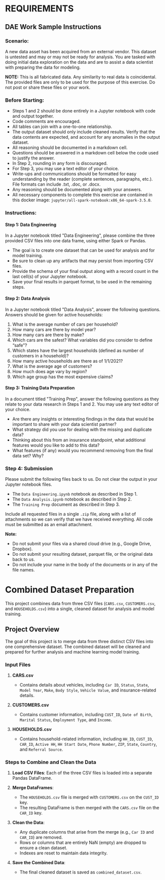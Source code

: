 REQUIREMENTS
============

## DAE Work Sample Instructions

### Scenario:
A new data asset has been acquired from an external vendor. This dataset is untested and may or may not be ready for analysis. You are tasked with doing initial data exploration on the data and are to assist a data scientist with preparing the data for modeling.

**NOTE:** This is all fabricated data. Any similarity to real data is coincidental. The provided files are only to be used for the purpose of this exercise. Do not post or share these files or your work.

### Before Starting:
- Steps 1 and 2 should be done entirely in a Jupyter notebook with code and output together.
- Code comments are encouraged.
- All tables can join with a one-to-one relationship.
- The output dataset should only include cleaned results. Verify that the data contents are expected, and account for any anomalies in the output dataset.
- All reasoning should be documented in a markdown cell.
- Questions should be answered in a markdown cell below the code used to justify the answer.
- In Step 2, rounding in any form is discouraged.
- For Step 3, you may use a text editor of your choice.
- Write-ups and communications should be formatted for easy understanding by the reader (complete sentences, paragraphs, etc.). File formats can include .txt, .doc, or .docx.
- Any reasoning should be documented along with your answers.
- All necessary components to complete this exercise are contained in this docker image: `jupyter/all-spark-notebook:x86_64-spark-3.5.0`.

### Instructions:

#### Step 1: Data Engineering
In a Jupyter notebook titled "Data Engineering", please combine the three provided CSV files into one data frame, using either Spark or Pandas.

- The goal is to create one dataset that can be used for analysis and for model training.
- Be sure to clean up any artifacts that may persist from importing CSV files.
- Provide the schema of your final output along with a record count in the last cell(s) of your Jupyter notebook.
- Save your final results in parquet format, to be used in the remaining steps.

#### Step 2: Data Analysis
In a Jupyter notebook titled "Data Analysis", answer the following questions. Answers should be given for active households:

1. What is the average number of cars per household?
2. How many cars are there by model year?
3. How many cars are there by make?
4. Which cars are the safest? What variables did you consider to define “safe”?
5. Which states have the largest households (defined as number of customers in a household)?
6. How many active households are there as of 1/1/2021?
7. What is the average age of customers?
8. How much does age vary by region?
9. Which age group has the most expensive claims?

#### Step 3: Training Data Preparation
In a document titled "Training Prep", answer the following questions as they relate to your data research in Steps 1 and 2. You may use any text editor of your choice.

- Are there any insights or interesting findings in the data that would be important to share with your data scientist partner?
- What strategy did you use for dealing with the missing and duplicate data?
- Thinking about this from an insurance standpoint, what additional features would you like to add to this data?
- What features (if any) would you recommend removing from the final data set? Why?

### Step 4: Submission
Please submit the following files back to us. Do not clear the output in your Jupyter notebook files.

- The `Data Engineering.ipynb` notebook as described in Step 1.
- The `Data Analysis.ipynb` notebook as described in Step 2.
- The `Training Prep` document as described in Step 3.

Include all requested files in a single `.zip` file, along with a list of attachments so we can verify that we have received everything. All code must be submitted as an email attachment.

**Note:** 
- Do not submit your files via a shared cloud drive (e.g., Google Drive, Dropbox).
- Do not submit your resulting dataset, parquet file, or the original data back to us.
- Do not include your name in the body of the documents or in any of the file names.
# Combined Dataset Preparation

This project combines data from three CSV files (`CARS.csv`, `CUSTOMERS.csv`, and `HOUSEHOLDS.csv`) into a single, cleaned dataset for analysis and model training.

## Project Overview

The goal of this project is to merge data from three distinct CSV files into one comprehensive dataset. The combined dataset will be cleaned and prepared for further analysis and machine learning model training.

### Input Files

1. **CARS.csv**
   - Contains details about vehicles, including `Car ID`, `Status`, `State`, `Model Year`, `Make`, `Body Style`, `Vehicle Value`, and insurance-related details.

2. **CUSTOMERS.csv**
   - Contains customer information, including `CUST_ID`, `Date of Birth`, `Marital Status`, `Employment Type`, and `Income`.

3. **HOUSEHOLDS.csv**
   - Contains household-related information, including `HH_ID`, `CUST_ID`, `CAR_ID`, `Active HH`, `HH Start Date`, `Phone Number`, `ZIP`, `State`, `Country`, and `Referral Source`.

### Steps to Combine and Clean the Data

1. **Load CSV Files**: Each of the three CSV files is loaded into a separate Pandas DataFrame.

2. **Merge DataFrames**:
   - The `HOUSEHOLDS.csv` file is merged with `CUSTOMERS.csv` on the `CUST_ID` key.
   - The resulting DataFrame is then merged with the `CARS.csv` file on the `CAR_ID` key.

3. **Clean the Data**:
   - Any duplicate columns that arise from the merge (e.g., `Car ID` and `CAR_ID`) are removed.
   - Rows or columns that are entirely NaN (empty) are dropped to ensure a clean dataset.
   - Indexes are reset to maintain data integrity.

4. **Save the Combined Data**:
   - The final cleaned dataset is saved as `combined_dataset.csv`.

